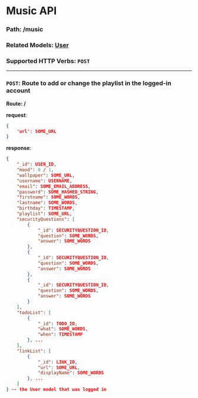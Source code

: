 # Music API
### Path: /music
### Related Models: [User](../models/user.js)
### Supported HTTP Verbs: ```POST```
---

### ```POST```: Route to add or change the playlist in the logged-in account
**Route: /**

**request**: 
```json
{
    'url': SOME_URL
}
```

**response**:
```json
{
    "_id": USER_ID,
    "mood": 0 / 1,
    "wallpaper": SOME_URL,
    "username": USERNAME,
    "email": SOME_EMAIL_ADDRESS,
    "password": SOME_HASHED_STRING,
    "firstname": SOME_WORDS,
    "lastname": SOME_WORDS,
    "birthday": TIMESTAMP,
    "playlist": SOME_URL,
    "securityQuestions": [
        {
            "_id": SECURITYQUESTION_ID,
            "question": SOME_WORDS,
            "answer": SOME_WORDS
        },
        {
            "_id": SECURITYQUESTION_ID,
            "question": SOME_WORDS,
            "answer": SOME_WORDS
        },
        {
            "_id": SECURITYQUESTION_ID,
            "question": SOME_WORDS,
            "answer": SOME_WORDS
        }
    ],
    "todoList": [
        {
            "_id": TODO_ID,
            "what": SOME_WORDS,
            "when": TIMESTAMP
        }, ...
    ],
    "linkList": [
        {
            "_id": LINK_ID,
            "url": SOME_URL,
            "displayName": SOME_WORDS
        }, ...
    ]
} -- the User model that was logged in
```
